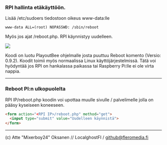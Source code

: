 ###  RPI hallinta etäkäyttöön. 

Lisää /etc/sudoers tiedostoon oikeus www-data:lle

```www-data ALL=(root) NOPASSWD: /sbin/reboot```

Myös jos ajat <RPI IP>/reboot.php. RPI käynnistyy uudelleen.
  
  ![](https://cdn.mb24.fi/Kuvat/RPI_Hallinta.PNG)   

  
Koodi on luotu PlayoutBee ohjelmalle josta puuttuu Reboot komento (Versio: 0.9.2). Koodit toimii myös normaalissa Linux käyttöjärjestelmissä. Tätä voi hyödyntää jos RPI on hankalassa paikassa tai Raspberry Pi:lle ei ole virta nappia.     

  ---
  ### Reboot PI:n ulkopuolelta
  RPI IP/reboot.php koodin voi upottaa muulle sivulle / palvelimelle jolla on pääsy kyseiseen koneeseen.
```html
<form action="<RPI IP>/reboot.php" method="get">
  <input type="submit" value="Uudelleen käynnistä">
</form>
```

  ---

(c) Atte "Mixerboy24" Oksanen // LocalghostFI / github@fleromedia.fi
